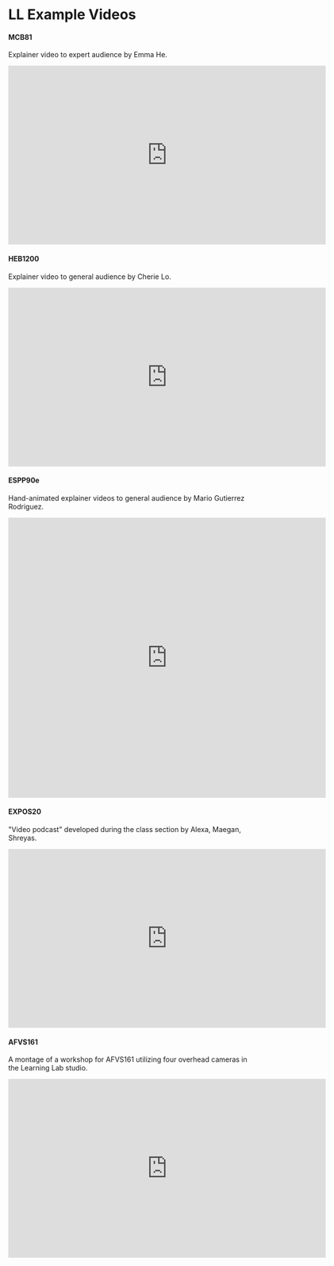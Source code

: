# LL Example Videos

#### MCB81 
Explainer video to expert audience by Emma He.
<iframe src="https://player.vimeo.com/video/225859135?title=0&byline=0&portrait=0" width="640" height="360" frameborder="0" allow="autoplay; fullscreen" allowfullscreen></iframe>

#### HEB1200
Explainer video to general audience by Cherie Lo.
<iframe width="640" height="360" src="https://www.youtube.com/embed/nImC4aQ2tf0" frameborder="0" allow="accelerometer; autoplay; encrypted-media; gyroscope; picture-in-picture" allowfullscreen></iframe>

#### ESPP90e 
Hand-animated explainer videos to general audience by Mario Gutierrez Rodriguez.
<iframe src="https://player.vimeo.com/video/338308861" width="640" height="564" frameborder="0" width="640" height="360" frameborder="0" allow="autoplay; fullscreen" allowfullscreen></iframe>

#### EXPOS20 
"Video podcast" developed during the class section by Alexa, Maegan, Shreyas.
<iframe src="https://player.vimeo.com/video/367288510?title=0&byline=0&portrait=0" width="640" height="360" frameborder="0" allow="autoplay; fullscreen" allowfullscreen></iframe>

#### AFVS161
A montage of a workshop for AFVS161 utilizing four overhead cameras in the Learning Lab studio.
<iframe src="https://player.vimeo.com/video/369666942?title=0&byline=0&portrait=0" width="640" height="360" frameborder="0" allow="autoplay; fullscreen" allowfullscreen></iframe>



<!--stackedit_data:
eyJoaXN0b3J5IjpbMTk2ODk0OTkyMCwxNDUzNjAxODM0LDQ1OT
g1MDMxOCwxMDc3MDMxNzQyLC0yMDM4MDE2NzEzLDU4OTE1MzEy
NiwtNjQ5MTkzNTgwLDUzNzgwNTQxOSwtMTU4NjA4MjU0OSwtND
g1MjU5NjE5LDY3NzQyMDMwOCwtMTUyNDYwNDQ1Miw0MzkxMjk0
NzMsLTU4MDIwMzEyMV19
-->